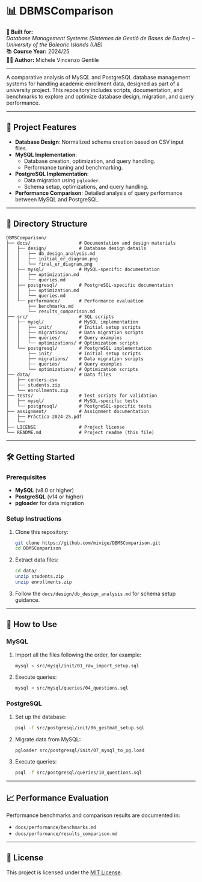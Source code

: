 # 📊 DBMSComparison

**🚀 Built for:**  
*Database Management Systems (Sistemes de Gestiò de Bases de Dades) – University of the Balearic Islands (UIB)*  
📚 **Course Year:** 2024/25  
🧑‍💻 **Author:** Michele Vincenzo Gentile 

---

A comparative analysis of MySQL and PostgreSQL database management systems for handling academic enrollment data, designed as part of a university project. This repository includes scripts, documentation, and benchmarks to explore and optimize database design, migration, and query performance.

---

## 🌟 Project Features

- **Database Design**: Normalized schema creation based on CSV input files.
- **MySQL Implementation**: 
  - Database creation, optimization, and query handling.
  - Performance tuning and benchmarking.
- **PostgreSQL Implementation**: 
  - Data migration using `pgloader`.
  - Schema setup, optimizations, and query handling.
- **Performance Comparison**: Detailed analysis of query performance between MySQL and PostgreSQL.

---

## 📁 Directory Structure

```plaintext
DBMSComparison/
├── docs/                  # Documentation and design materials
│   ├── design/            # Database design details
│   │   ├── db_design_analysis.md
│   │   ├── initial_er_diagram.png
│   │   └── final_er_diagram.png
│   ├── mysql/             # MySQL-specific documentation
│   │   ├── optimization.md
│   │   └── queries.md
│   ├── postgresql/        # PostgreSQL-specific documentation
│   │   ├── optimization.md
│   │   └── queries.md
│   └── performance/       # Performance evaluation
│       ├── benchmarks.md
│       └── results_comparison.md
├── src/                   # SQL scripts
│   ├── mysql/             # MySQL implementation
│   │   ├── init/          # Initial setup scripts
│   │   ├── migrations/    # Data migration scripts
│   │   ├── queries/       # Query examples
│   │   └── optimizations/ # Optimization scripts
│   └── postgresql/        # PostgreSQL implementation
│       ├── init/          # Initial setup scripts
│       ├── migrations/    # Data migration scripts
│       ├── queries/       # Query examples
│       └── optimizations/ # Optimization scripts
├── data/                  # Data files
│   ├── centers.csv
│   ├── students.zip
│   └── enrollments.zip
├── tests/                 # Test scripts for validation
│   ├── mysql/             # MySQL-specific tests
│   └── postgresql/        # PostgreSQL-specific tests
├── assignment/            # Assignment documentation
│   ├── Pràctica 2024-25.pdf
│   └── 
├── LICENSE                # Project license
└── README.md              # Project readme (this file)
```

---

## 🛠️ Getting Started

### Prerequisites

- **MySQL** (v8.0 or higher)
- **PostgreSQL** (v14 or higher)
- **pgloader** for data migration

### Setup Instructions

1. Clone this repository:
   ```bash
   git clone https://github.com/mivige/DBMSComparison.git
   cd DBMSComparison
   ```
2. Extract data files:
   ```bash
   cd data/
   unzip students.zip
   unzip enrollments.zip
   ```
3. Follow the `docs/design/db_design_analysis.md` for schema setup guidance.

---

## 🚀 How to Use

### MySQL

1. Import all the files following the order, for example:
   ```bash
   mysql < src/mysql/init/01_raw_import_setup.sql
   ```
2. Execute queries:
   ```bash
   mysql < src/mysql/queries/04_questions.sql
   ```

### PostgreSQL

1. Set up the database:
   ```bash
   psql -f src/postgresql/init/06_gestmat_setup.sql
   ```
2. Migrate data from MySQL:
   ```bash
   pgloader src/postgresql/init/07_mysql_to_pg.load
   ```
3. Execute queries:
   ```bash
   psql -f src/postgresql/queries/10_questions.sql
   ```

---

## 📈 Performance Evaluation

Performance benchmarks and comparison results are documented in:
- `docs/performance/benchmarks.md`
- `docs/performance/results_comparison.md`

---

## 📄 License

This project is licensed under the [MIT License](LICENSE).